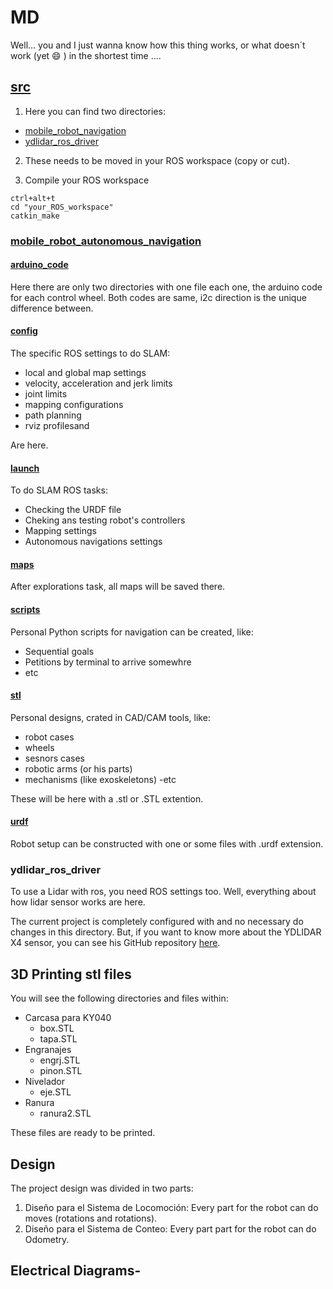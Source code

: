 # MD
Well... you and I just wanna know how this thing works, or what doesn´t work (yet :smile: ) in the shortest time ....  

## [src](https://github.com/marcvty98/MD/tree/main/src)
1. Here you can find two directories:
  - [mobile_robot_navigation](https://github.com/marcvty98/MD/tree/main/src/mobile_robot_autonomous_navigation)
  - [ydlidar_ros_driver](https://github.com/marcvty98/MD/tree/main/src/ydlidar_ros_driver)
 
2. These needs to be moved in your ROS workspace (copy or cut). 

3. Compile your ROS workspace
```
ctrl+alt+t
cd "your_ROS_workspace"
catkin_make
```

### [mobile_robot_autonomous_navigation](https://github.com/marcvty98/MD/tree/main/src/mobile_robot_autonomous_navigation)

#### [arduino_code](https://github.com/marcvty98/MD/tree/main/src/mobile_robot_autonomous_navigation/arduino_code)
Here there are only two directories with one file each one, the arduino code for each control wheel. Both codes are same, i2c direction is the unique difference between. 

#### [config](https://github.com/marcvty98/MD/tree/main/src/mobile_robot_autonomous_navigation/config)
The specific ROS settings to do SLAM:
  - local and global map settings
  - velocity, acceleration and jerk limits
  - joint limits
  - mapping configurations
  - path planning
  - rviz profilesand
 
 Are here.

#### [launch](https://github.com/marcvty98/MD/tree/main/src/mobile_robot_autonomous_navigation/launch) 
To do SLAM ROS tasks:
  - Checking the URDF file
  - Cheking ans testing robot's controllers
  - Mapping settings
  - Autonomous navigations settings

#### [maps](https://github.com/marcvty98/MD/tree/main/src/mobile_robot_autonomous_navigation/maps)
After explorations task, all maps will be saved there. 

#### [scripts](https://github.com/marcvty98/MD/tree/main/src/mobile_robot_autonomous_navigation/scripts)
Personal Python scripts for navigation can be created, like:
  - Sequential goals
  - Petitions by terminal to arrive somewhre
  - etc

#### [stl](https://github.com/marcvty98/MD/tree/main/src/mobile_robot_autonomous_navigation/stl)
Personal designs, crated in CAD/CAM tools, like:
  - robot cases
  - wheels
  - sesnors cases
  - robotic arms (or his parts)
  - mechanisms (like exoskeletons)
  -etc

These will be here with a .stl or .STL extention. 

#### [urdf](https://github.com/marcvty98/MD/tree/main/src/mobile_robot_autonomous_navigation/urdf)
Robot setup can be constructed with one or some files with .urdf extension.

### ydlidar_ros_driver
To use a Lidar with ros, you need ROS settings too. Well, everything about how lidar sensor works are here.

The current project is completely configured with and no necessary do changes in this directory. But, if you want to know more about the YDLIDAR X4 sensor, you can see his GitHub repository [here](https://github.com/YDLIDAR/ydlidar_ros).

## 3D Printing stl files
You will see the following directories and files within: 
  - Carcasa para KY040
    - box.STL
    - tapa.STL
  - Engranajes
    - engrj.STL
    - pinon.STL
  - Nivelador
    - eje.STL
  - Ranura
    - ranura2.STL
 
 These files are ready to be printed. 

## Design
The project design was divided in two parts:
1. Diseño para el Sistema de Locomoción: Every part for the robot can do moves (rotations and rotations).
2. Diseño para el Sistema de Conteo: Every part part for the robot can do Odometry.

## Electrical Diagrams-
